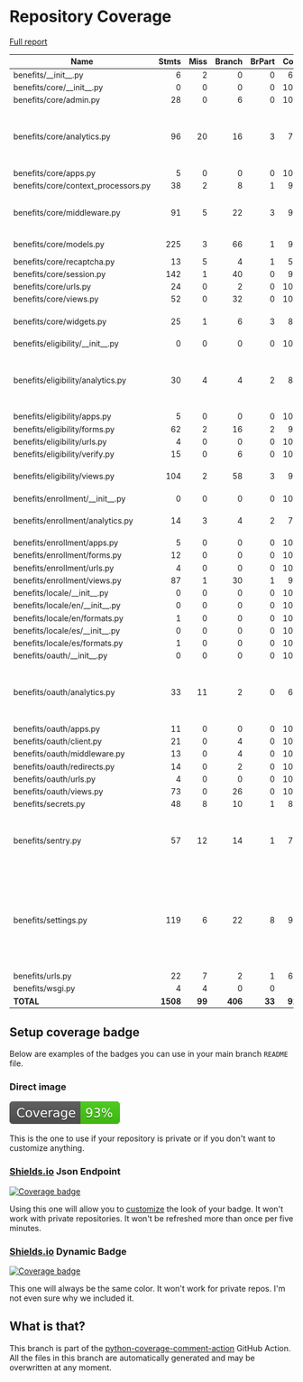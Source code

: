 # Repository Coverage

[Full report](https://htmlpreview.github.io/?https://github.com/cal-itp/benefits/blob/python-coverage-comment-action-data/htmlcov/index.html)

| Name                                 |    Stmts |     Miss |   Branch |   BrPart |   Cover |   Missing |
|------------------------------------- | -------: | -------: | -------: | -------: | ------: | --------: |
| benefits/\_\_init\_\_.py             |        6 |        2 |        0 |        0 |     67% |       5-7 |
| benefits/core/\_\_init\_\_.py        |        0 |        0 |        0 |        0 |    100% |           |
| benefits/core/admin.py               |       28 |        0 |        6 |        0 |    100% |           |
| benefits/core/analytics.py           |       96 |       20 |       16 |        3 |     71% |127-129, 134, 140-162, 173 |
| benefits/core/apps.py                |        5 |        0 |        0 |        0 |    100% |           |
| benefits/core/context\_processors.py |       38 |        2 |        8 |        1 |     93% |    69, 94 |
| benefits/core/middleware.py          |       91 |        5 |       22 |        3 |     93% |38-39, 58-59, 78->83, 146 |
| benefits/core/models.py              |      225 |        3 |       66 |        1 |     99% |72-73, 200 |
| benefits/core/recaptcha.py           |       13 |        5 |        4 |        1 |     53% |     26-32 |
| benefits/core/session.py             |      142 |        1 |       40 |        0 |     99% |        51 |
| benefits/core/urls.py                |       24 |        0 |        2 |        0 |    100% |           |
| benefits/core/views.py               |       52 |        0 |       32 |        0 |    100% |           |
| benefits/core/widgets.py             |       25 |        1 |        6 |        3 |     87% |17, 18->exit, 40->43 |
| benefits/eligibility/\_\_init\_\_.py |        0 |        0 |        0 |        0 |    100% |           |
| benefits/eligibility/analytics.py    |       30 |        4 |        4 |        2 |     82% |22, 38->40, 40->exit, 46, 56, 61 |
| benefits/eligibility/apps.py         |        5 |        0 |        0 |        0 |    100% |           |
| benefits/eligibility/forms.py        |       62 |        2 |       16 |        2 |     95% |   41, 141 |
| benefits/eligibility/urls.py         |        4 |        0 |        0 |        0 |    100% |           |
| benefits/eligibility/verify.py       |       15 |        0 |        6 |        0 |    100% |           |
| benefits/eligibility/views.py        |      104 |        2 |       58 |        3 |     97% |41, 65, 124->exit |
| benefits/enrollment/\_\_init\_\_.py  |        0 |        0 |        0 |        0 |    100% |           |
| benefits/enrollment/analytics.py     |       14 |        3 |        4 |        2 |     72% |13->15, 16, 26, 31 |
| benefits/enrollment/apps.py          |        5 |        0 |        0 |        0 |    100% |           |
| benefits/enrollment/forms.py         |       12 |        0 |        0 |        0 |    100% |           |
| benefits/enrollment/urls.py          |        4 |        0 |        0 |        0 |    100% |           |
| benefits/enrollment/views.py         |       87 |        1 |       30 |        1 |     98% |       134 |
| benefits/locale/\_\_init\_\_.py      |        0 |        0 |        0 |        0 |    100% |           |
| benefits/locale/en/\_\_init\_\_.py   |        0 |        0 |        0 |        0 |    100% |           |
| benefits/locale/en/formats.py        |        1 |        0 |        0 |        0 |    100% |           |
| benefits/locale/es/\_\_init\_\_.py   |        0 |        0 |        0 |        0 |    100% |           |
| benefits/locale/es/formats.py        |        1 |        0 |        0 |        0 |    100% |           |
| benefits/oauth/\_\_init\_\_.py       |        0 |        0 |        0 |        0 |    100% |           |
| benefits/oauth/analytics.py          |       33 |       11 |        2 |        0 |     69% |22, 29, 36, 43, 50-51, 56, 61, 66, 71, 76 |
| benefits/oauth/apps.py               |       11 |        0 |        0 |        0 |    100% |           |
| benefits/oauth/client.py             |       21 |        0 |        4 |        0 |    100% |           |
| benefits/oauth/middleware.py         |       13 |        0 |        4 |        0 |    100% |           |
| benefits/oauth/redirects.py          |       14 |        0 |        2 |        0 |    100% |           |
| benefits/oauth/urls.py               |        4 |        0 |        0 |        0 |    100% |           |
| benefits/oauth/views.py              |       73 |        0 |       26 |        0 |    100% |           |
| benefits/secrets.py                  |       48 |        8 |       10 |        1 |     81% |     90-99 |
| benefits/sentry.py                   |       57 |       12 |       14 |        1 |     79% |19, 24-25, 30, 34-35, 63-64, 87-108 |
| benefits/settings.py                 |      119 |        6 |       22 |        8 |     90% |92, 113->118, 129->132, 147, 297, 299, 314, 326 |
| benefits/urls.py                     |       22 |        7 |        2 |        1 |     67% |     34-48 |
| benefits/wsgi.py                     |        4 |        4 |        0 |        0 |      0% |     10-17 |
|                            **TOTAL** | **1508** |   **99** |  **406** |   **33** | **92%** |           |


## Setup coverage badge

Below are examples of the badges you can use in your main branch `README` file.

### Direct image

[![Coverage badge](https://raw.githubusercontent.com/cal-itp/benefits/python-coverage-comment-action-data/badge.svg)](https://htmlpreview.github.io/?https://github.com/cal-itp/benefits/blob/python-coverage-comment-action-data/htmlcov/index.html)

This is the one to use if your repository is private or if you don't want to customize anything.

### [Shields.io](https://shields.io) Json Endpoint

[![Coverage badge](https://img.shields.io/endpoint?url=https://raw.githubusercontent.com/cal-itp/benefits/python-coverage-comment-action-data/endpoint.json)](https://htmlpreview.github.io/?https://github.com/cal-itp/benefits/blob/python-coverage-comment-action-data/htmlcov/index.html)

Using this one will allow you to [customize](https://shields.io/endpoint) the look of your badge.
It won't work with private repositories. It won't be refreshed more than once per five minutes.

### [Shields.io](https://shields.io) Dynamic Badge

[![Coverage badge](https://img.shields.io/badge/dynamic/json?color=brightgreen&label=coverage&query=%24.message&url=https%3A%2F%2Fraw.githubusercontent.com%2Fcal-itp%2Fbenefits%2Fpython-coverage-comment-action-data%2Fendpoint.json)](https://htmlpreview.github.io/?https://github.com/cal-itp/benefits/blob/python-coverage-comment-action-data/htmlcov/index.html)

This one will always be the same color. It won't work for private repos. I'm not even sure why we included it.

## What is that?

This branch is part of the
[python-coverage-comment-action](https://github.com/marketplace/actions/python-coverage-comment)
GitHub Action. All the files in this branch are automatically generated and may be
overwritten at any moment.
